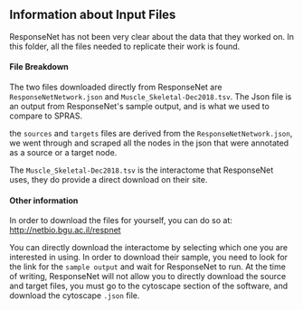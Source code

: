 ## Information about Input Files

ResponseNet has not been very clear about the data that they worked on. In this folder, all the files needed to replicate their work is found.

#### File Breakdown
The two files downloaded directly from ResponseNet are `ResponseNetNetwork.json` and `Muscle_Skeletal-Dec2018.tsv`. The Json file is an output from ResponseNet's sample output, and is what we used to compare to SPRAS.

the `sources` and `targets` files are derived from the `ResponseNetNetwork.json`, we went through and scraped all the nodes in the json that were annotated as a source or a target node.

The `Muscle_Skeletal-Dec2018.tsv` is the interactome that ResponseNet uses, they do provide a direct download on their site.

#### Other information
In order to download the files for yourself, you can do so at: http://netbio.bgu.ac.il/respnet

You can directly download the interactome by selecting which one you are interested in using. In order to download their sample, you need to look for the link for the `sample output` and wait for ResponseNet to run. At the time of writing, ResponseNet will not allow you to directly download the source and target files, you must go to the cytoscape section of the software, and download the cytoscape `.json` file.
